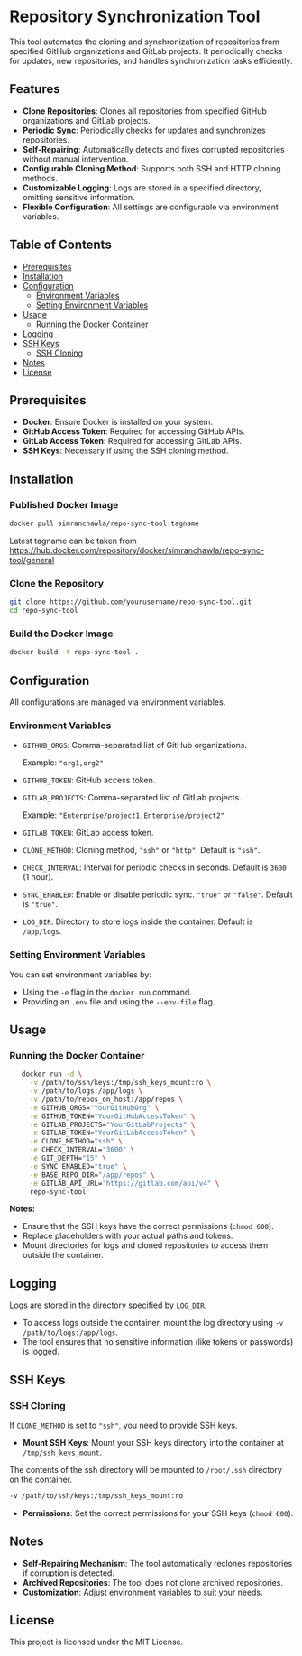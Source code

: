 # Repository Synchronization Tool

This tool automates the cloning and synchronization of repositories from specified GitHub organizations and GitLab projects. It periodically checks for updates, new repositories, and handles synchronization tasks efficiently.

## Features

- **Clone Repositories**: Clones all repositories from specified GitHub organizations and GitLab projects.
- **Periodic Sync**: Periodically checks for updates and synchronizes repositories.
- **Self-Repairing**: Automatically detects and fixes corrupted repositories without manual intervention.
- **Configurable Cloning Method**: Supports both SSH and HTTP cloning methods.
- **Customizable Logging**: Logs are stored in a specified directory, omitting sensitive information.
- **Flexible Configuration**: All settings are configurable via environment variables.

## Table of Contents

- [Prerequisites](#prerequisites)
- [Installation](#installation)
- [Configuration](#configuration)
  - [Environment Variables](#environment-variables)
  - [Setting Environment Variables](#setting-environment-variables)
- [Usage](#usage)
  - [Running the Docker Container](#running-the-docker-container)
- [Logging](#logging)
- [SSH Keys](#ssh-keys)
  - [SSH Cloning](#ssh-cloning)
- [Notes](#notes)
- [License](#license)

## Prerequisites

- **Docker**: Ensure Docker is installed on your system.
- **GitHub Access Token**: Required for accessing GitHub APIs.
- **GitLab Access Token**: Required for accessing GitLab APIs.
- **SSH Keys**: Necessary if using the SSH cloning method.

## Installation

### Published Docker Image

```bash
docker pull simranchawla/repo-sync-tool:tagname
```

Latest tagname can be taken from https://hub.docker.com/repository/docker/simranchawla/repo-sync-tool/general

### Clone the Repository

```bash
git clone https://github.com/yourusername/repo-sync-tool.git
cd repo-sync-tool
```

### Build the Docker Image

```bash
docker build -t repo-sync-tool .
```

## Configuration

All configurations are managed via environment variables.

### Environment Variables

- `GITHUB_ORGS`: Comma-separated list of GitHub organizations.

  Example: `"org1,org2"`

- `GITHUB_TOKEN`: GitHub access token.
- `GITLAB_PROJECTS`: Comma-separated list of GitLab projects.

  Example: `"Enterprise/project1,Enterprise/project2"`

- `GITLAB_TOKEN`: GitLab access token.
- `CLONE_METHOD`: Cloning method, `"ssh"` or `"http"`. Default is `"ssh"`.
- `CHECK_INTERVAL`: Interval for periodic checks in seconds. Default is `3600` (1 hour).
- `SYNC_ENABLED`: Enable or disable periodic sync. `"true"` or `"false"`. Default is `"true"`.
- `LOG_DIR`: Directory to store logs inside the container. Default is `/app/logs`.

### Setting Environment Variables

You can set environment variables by:

- Using the `-e` flag in the `docker run` command.
- Providing an `.env` file and using the `--env-file` flag.

## Usage

### Running the Docker Container

```bash
   docker run -d \
     -v /path/to/ssh/keys:/tmp/ssh_keys_mount:ro \
     -v /path/to/logs:/app/logs \
     -v /path/to/repos_on_host:/app/repos \
     -e GITHUB_ORGS="YourGitHubOrg" \
     -e GITHUB_TOKEN="YourGitHubAccessToken" \
     -e GITLAB_PROJECTS="YourGitLabProjects" \
     -e GITLAB_TOKEN="YourGitLabAccessToken" \
     -e CLONE_METHOD="ssh" \
     -e CHECK_INTERVAL="3600" \
     -e GIT_DEPTH="15" \
     -e SYNC_ENABLED="true" \
     -e BASE_REPO_DIR="/app/repos" \
     -e GITLAB_API_URL="https://gitlab.com/api/v4" \
     repo-sync-tool
```

**Notes:**

- Ensure that the SSH keys have the correct permissions (`chmod 600`).
- Replace placeholders with your actual paths and tokens.
- Mount directories for logs and cloned repositories to access them outside the container.

## Logging

Logs are stored in the directory specified by `LOG_DIR`.

- To access logs outside the container, mount the log directory using `-v /path/to/logs:/app/logs`.
- The tool ensures that no sensitive information (like tokens or passwords) is logged.

## SSH Keys

### SSH Cloning

If `CLONE_METHOD` is set to `"ssh"`, you need to provide SSH keys.

- **Mount SSH Keys**: Mount your SSH keys directory into the container at `/tmp/ssh_keys_mount`.

The contents of the ssh directory will be mounted to `/root/.ssh` directory on the container. 

  ```bash
  -v /path/to/ssh/keys:/tmp/ssh_keys_mount:ro
  ```

- **Permissions**: Set the correct permissions for your SSH keys (`chmod 600`).

## Notes

- **Self-Repairing Mechanism**: The tool automatically reclones repositories if corruption is detected.
- **Archived Repositories**: The tool does not clone archived repositories.
- **Customization**: Adjust environment variables to suit your needs.

## License

This project is licensed under the MIT License.